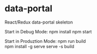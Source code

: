 # data-portal
React/Redux data-portal skeleton

Start in Debug Mode:
npm install
npm start

Start in Produztion Mode:
npm run build  
npm install -g serve
serve -s build
